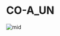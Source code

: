 # CO-A_UN



![mid](https://user-images.githubusercontent.com/60467856/161280284-51ecf743-4375-4ad2-8ec5-efd715841ad1.gif)
